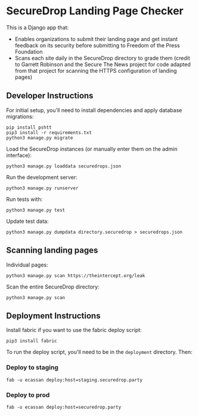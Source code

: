# SecureDrop Landing Page Checker

This is a Django app that:

* Enables organizations to submit their landing page and get instant feedback on its security before submitting to Freedom of the Press Foundation
* Scans each site daily in the SecureDrop directory to grade them (credit to Garrett Robinson and the Secure The News project for code adapted from that project for scanning the HTTPS configuration of landing pages)

## Developer Instructions

For initial setup, you'll need to install dependencies and apply database migrations:

```
pip install pshtt
pip3 install -r requirements.txt
python3 manage.py migrate
```

Load the SecureDrop instances (or manually enter them on the admin interface):

```
python3 manage.py loaddata securedrops.json
```

Run the development server:

```
python3 manage.py runserver
```

Run tests with:

```
python3 manage.py test
```

Update test data:

```
python3 manage.py dumpdata directory.securedrop > securedrops.json
```

## Scanning landing pages

Individual pages:

```python3 manage.py scan https://theintercept.org/leak```

Scan the entire SecureDrop directory:

```python3 manage.py scan```


## Deployment Instructions

Install fabric if you want to use the fabric deploy script:

```
pip3 install fabric
```

To run the deploy script, you'll need to be in the `deployment` directory. Then:

### Deploy to staging

```
fab -u ecassan deploy:host=staging.securedrop.party
```

### Deploy to prod

```
fab -u ecassan deploy:host=securedrop.party
```
